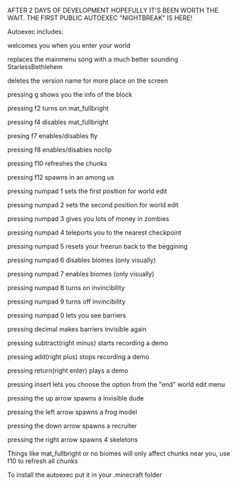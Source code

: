 AFTER 2 DAYS OF DEVELOPMENT HOPEFULLY IT'S BEEN WORTH THE WAIT.
THE FIRST PUBLIC AUTOEXEC "NIGHTBREAK" IS HERE!

Autoexec includes:

welcomes you when you enter your world

replaces the mainmenu song with a much better sounding StarlessBethlehem

deletes the version name for more place on the screen

pressing g shows you the info of the block

pressing f2 turns on mat_fullbright

pressing f4 disables mat_fullbright

presing f7 enables/disables fly

pressing f8 enables/disables noclip

pressing f10 refreshes the chunks

pressing f12 spawns in an among us

pressing numpad 1 sets the first position for world edit

pressing numpad 2 sets the second position for world edit

pressing numpad 3 gives you lots of money in zombies

pressing numpad 4 teleports you to the nearest checkpoint

pressing numpad 5 resets your freerun back to the beggining

pressing numpad 6 disables biomes (only visually)

pressing numpad 7 enables biomes (only visually)

pressing numpad 8 turns on invincibility

pressing numpad 9 turns off invincibility

pressing numpad 0 lets you see barriers

pressing decimal makes barriers invisible again

pressing subtract(right minus) starts recording a demo

pressing add(right plus) stops recording a demo

pressing return(right enter) plays a demo

pressing insert lets you choose the option from the "end" world edit menu

pressing the up arrow spawns a invisible dude

pressing the left arrow spawns a frog model

pressing the down arrow spawns a recruiter

pressing the right arrow spawns 4 skeletons


Things like mat_fullbright or no biomes will only affect chunks near you, use f10 to refresh all chunks

To install the autoexec put it in your .minecraft folder 
